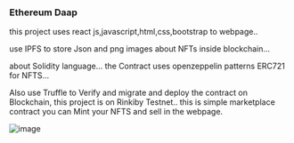 ### Ethereum Daap

this project uses react js,javascript,html,css,bootstrap to webpage..

use IPFS to store Json and png images about NFTs inside blockchain...

about Solidity language... the Contract uses openzeppelin patterns ERC721 for NFTS...

Also use Truffle to Verify and migrate and deploy the contract on Blockchain, this project is on Rinkiby Testnet.. this is simple marketplace contract you can Mint your NFTS and sell in the webpage.


![image](https://user-images.githubusercontent.com/39299613/169719251-0fc1ea39-281d-4aca-a302-060fd2ad348b.png)
